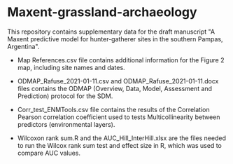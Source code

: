 # Maxent-grassland-archaeology
This repository contains supplementary data for the draft manuscript "A Maxent predictive model for hunter-gatherer sites in the southern Pampas, Argentina".

* Map References.csv file contains additional information for the Figure 2 map, including site names and dates.

* ODMAP_Rafuse_2021-01-11.csv and ODMAP_Rafuse_2021-01-11.docx files contains the ODMAP (Overview, Data, Model, Assessment and Prediction) protocol for the SDM.

* Corr_test_ENMTools.csv file contains the results of the Correlation Pearson correlation coefficient used to tests Multicollinearity between predictors (environmental layers).

* Wilcoxon rank sum.R and the AUC_Hill_InterHill.xlsx are the files needed  to run the Wilcox rank sum test and effect size in R, which was used to compare AUC values.
